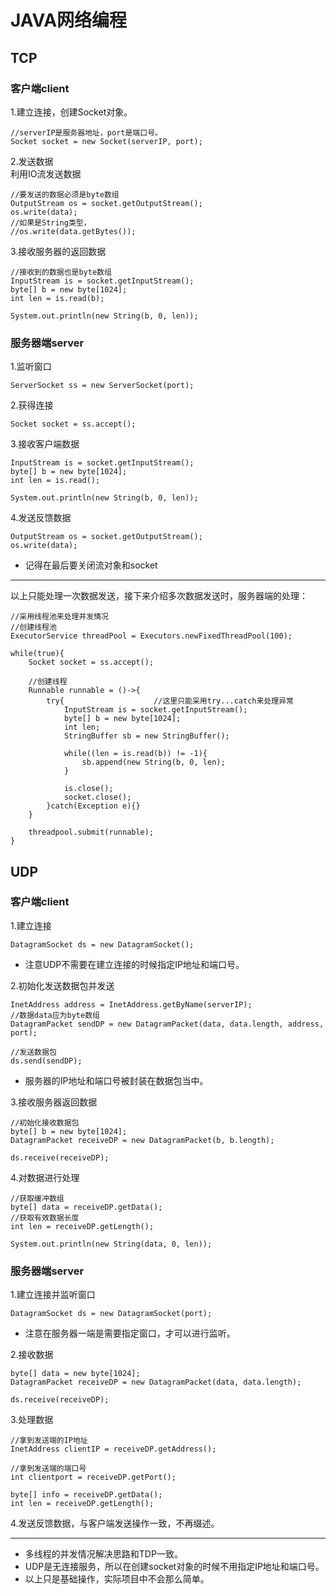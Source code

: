 # JAVA网络编程
## TCP
### 客户端client
1.建立连接，创建Socket对象。
```
//serverIP是服务器地址，port是端口号。
Socket socket = new Socket(serverIP, port);
```
2.发送数据  
利用IO流发送数据
```
//要发送的数据必须是byte数组
OutputStream os = socket.getOutputStream();
os.write(data);
//如果是String类型，
//os.write(data.getBytes());
```

3.接收服务器的返回数据

```
//接收到的数据也是byte数组
InputStream is = socket.getInputStream();
byte[] b = new byte[1024];
int len = is.read(b);

System.out.println(new String(b, 0, len));
```

### 服务器端server
1.监听窗口

```
ServerSocket ss = new ServerSocket(port);
```

2.获得连接

```
Socket socket = ss.accept();
```

3.接收客户端数据

```
InputStream is = socket.getInputStream();
byte[] b = new byte[1024];
int len = is.read();

System.out.println(new String(b, 0, len));
```

4.发送反馈数据

```
OutputStream os = socket.getOutputStream();
os.write(data);
```
+ 记得在最后要关闭流对象和socket


<hr>
以上只能处理一次数据发送，接下来介绍多次数据发送时，服务器端的处理：

```
//采用线程池来处理并发情况
//创建线程池
ExecutorService threadPool = Executors.newFixedThreadPool(100);

while(true){
    Socket socket = ss.accept();
    
    //创建线程
    Runnable runnable = ()->{
        try{                    //这里只能采用try...catch来处理异常
            InputStream is = socket.getInputStream();
            byte[] b = new byte[1024];
            int len;
            StringBuffer sb = new StringBuffer();
            
            while((len = is.read(b)) != -1){
                sb.append(new String(b, 0, len);
            }
            
            is.close();
            socket.close();
        }catch(Exception e){}
    }
    
    threadpool.submit(runnable);
}
```

## UDP
### 客户端client
1.建立连接

```
DatagramSocket ds = new DatagramSocket();
```
+ 注意UDP不需要在建立连接的时候指定IP地址和端口号。

2.初始化发送数据包并发送

```
InetAddress address = InetAddress.getByName(serverIP);
//数据data应为byte数组
DatagramPacket sendDP = new DatagramPacket(data, data.length, address, port);

//发送数据包
ds.send(sendDP);
```

+ 服务器的IP地址和端口号被封装在数据包当中。

3.接收服务器返回数据

```
//初始化接收数据包
byte[] b = new byte[1024];
DatagramPacket receiveDP = new DatagramPacket(b, b.length);

ds.receive(receiveDP);
```

4.对数据进行处理

```
//获取缓冲数组
byte[] data = receiveDP.getData();
//获取有效数据长度
int len = receiveDP.getLength();

System.out.println(new String(data, 0, len));
```

### 服务器端server
1.建立连接并监听窗口

```
DatagramSocket ds = new DatagramSocket(port);
```

+ 注意在服务器一端是需要指定窗口，才可以进行监听。

2.接收数据

```
byte[] data = new byte[1024];
DatagramPacket receiveDP = new DatagramPacket(data, data.length);

ds.receive(receiveDP);
```

3.处理数据

```
//拿到发送端的IP地址
InetAddress clientIP = receiveDP.getAddress();

//拿到发送端的端口号
int clientport = receiveDP.getPort();

byte[] info = receiveDP.getData();
int len = receiveDP.getLength();
```

4.发送反馈数据，与客户端发送操作一致，不再缀述。

<hr>

+ 多线程的并发情况解决思路和TDP一致。
+ UDP是无连接服务，所以在创建socket对象的时候不用指定IP地址和端口号。
+ 以上只是基础操作，实际项目中不会那么简单。